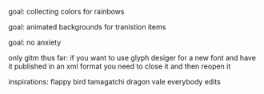 


goal: collecting colors for rainbows

goal:  animated backgrounds for tranistion items

goal:  no anxiety


only gitm thus far:  if you want to use glyph desiger for a new font and have it published in an xml format you need to close it and then reopen it



inspirations:
flappy bird
tamagatchi
dragon vale
everybody edits